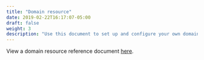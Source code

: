 ```yaml
---
title: "Domain resource"
date: 2019-02-22T16:17:07-05:00
draft: false
weight: 3
description: "Use this document to set up and configure your own domain resource"
---
```


View a domain resource reference document [here](https://github.com/oracle/weblogic-kubernetes-operator/blob/master/docs/domains/Domain.md).
